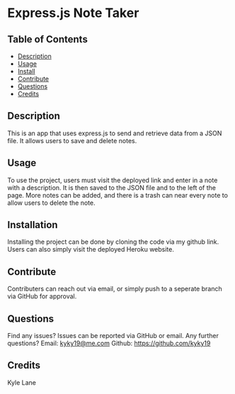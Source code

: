 # Express.js Note Taker
  
  ## Table of Contents
  * [Description](#description)
  * [Usage](#usage)
  * [Install](#install)
  * [Contribute](#contribute)
  * [Questions](#questions)
  * [Credits](#credit)
  ## Description
  This is an app that uses express.js to send and retrieve data from a JSON file. It allows users to save and delete notes.
  
  ## Usage
  To use the project, users must visit the deployed link and enter in a note with a description. It is then saved to the JSON file and to the left of the page. More notes can be added, and there is a trash can near every note to allow users to delete the note.
  ## Installation
  Installing the project can be done by cloning the code via my github link. Users can also simply visit the deployed Heroku website.
  ## Contribute
  Contributers can reach out via email, or simply push to a seperate branch via GitHub for approval.
  ## Questions
  Find any issues? Issues can be reported via GitHub or email.
  Any further questions?
  Email: kyky19@me.com
  Github: https://github.com/kyky19
  ## Credits
  Kyle Lane
